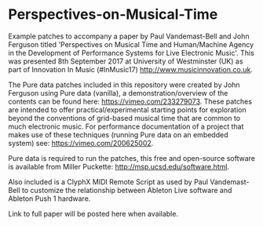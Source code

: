 # Perspectives-on-Musical-Time

Example patches to accompany a paper by Paul Vandemast-Bell and John Ferguson titled 'Perspectives on Musical Time and Human/Machine Agency in the Development of Performance Systems for Live Electronic Music'. This was presented 8th September 2017 at University of Westminster (UK) as part of Innovation In Music (#InMusic17) http://www.musicinnovation.co.uk.

The Pure data patches included in this repository were created by John Ferguson using Pure data (vanilla), a demonstration/overview of the contents can be found here: https://vimeo.com/233279073. These patches are intended to offer practical/experimental starting points for exploration beyond the conventions of grid-based musical time that are common to much electronic music. For performance documentation of a project that makes use of these techniques (running Pure data on an embedded system) see: https://vimeo.com/200625002. 

Pure data is required to run the patches, this free and open-source software is available from Miller Puckette: http://msp.ucsd.edu/software.html.

Also included is a ClyphX MIDI Remote Script as used by Paul Vandemast-Bell to customize the relationship between Ableton Live software and Ableton Push 1 hardware.

Link to full paper will be posted here when available.  
